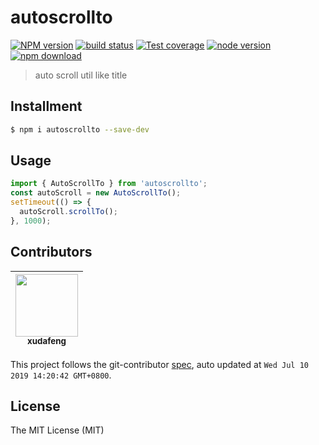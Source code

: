 # autoscrollto

[![NPM version][npm-image]][npm-url]
[![build status][travis-image]][travis-url]
[![Test coverage][coveralls-image]][coveralls-url]
[![node version][node-image]][node-url]
[![npm download][download-image]][download-url]

[npm-image]: https://img.shields.io/npm/v/autoscrollto.svg?style=flat-square
[npm-url]: https://npmjs.org/package/autoscrollto
[travis-image]: https://img.shields.io/travis/xudafeng/autoscrollto.svg?style=flat-square
[travis-url]: https://travis-ci.org/xudafeng/autoscrollto
[coveralls-image]: https://img.shields.io/coveralls/xudafeng/autoscrollto.svg?style=flat-square
[coveralls-url]: https://coveralls.io/r/xudafeng/autoscrollto?branch=master
[node-image]: https://img.shields.io/badge/node.js-%3E=_8-green.svg?style=flat-square
[node-url]: http://nodejs.org/download/
[download-image]: https://img.shields.io/npm/dm/autoscrollto.svg?style=flat-square
[download-url]: https://npmjs.org/package/autoscrollto

> auto scroll util like title

## Installment

```bash
$ npm i autoscrollto --save-dev
```

## Usage

```javascript
import { AutoScrollTo } from 'autoscrollto';
const autoScroll = new AutoScrollTo();
setTimeout(() => {
  autoScroll.scrollTo();
}, 1000);
```

<!-- GITCONTRIBUTOR_START -->

## Contributors

|[<img src="https://avatars1.githubusercontent.com/u/1011681?v=4" width="100px;"/><br/><sub><b>xudafeng</b></sub>](https://github.com/xudafeng)<br/>|
| :---: |


This project follows the git-contributor [spec](https://github.com/xudafeng/git-contributor), auto updated at `Wed Jul 10 2019 14:20:42 GMT+0800`.

<!-- GITCONTRIBUTOR_END -->

## License

The MIT License (MIT)

